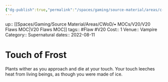 ```yaml
---
{"dg-publish":true,"permalink":"/spaces/gaming/source-material/areas/c-wo-d/genre/vampire/v20/merits-and-flaws/touch-of-frost/","dgHomeLink":true,"dgPassFrontmatter":true}
---
```


up:: [[Spaces/Gaming/Source Material/Areas/CWoD/• MOCs/V20/V20 Flaws MOC|V20 Flaws MOC]]
tags:: #Flaw #V20
Cost:: 1
Venue:: Vampire
Category:: Supernatural
dates:: 2022-08-11

# Touch of Frost

Plants wither as you approach and die at your touch. Your touch leeches heat from living beings, as though you were made of ice.